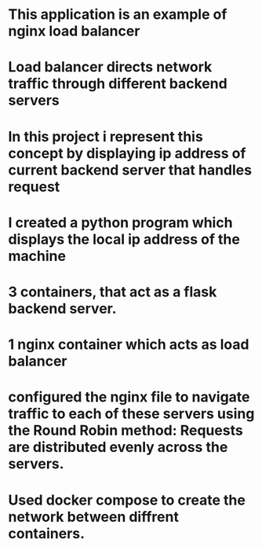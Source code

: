 # This application is an example of nginx load balancer
# Load balancer directs network traffic through different backend servers

# In this project i represent this concept by displaying ip address of current backend server that handles request
# I created a python program which displays the local ip address of the machine

# 3 containers, that act as a flask backend server.

# 1 nginx container which acts as load balancer

# configured the nginx file to navigate traffic to each of these servers using the Round Robin method: Requests are distributed evenly across the servers.
# Used docker compose to create the network between diffrent containers.

